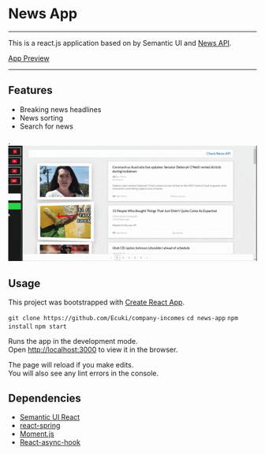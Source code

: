 # News App

---

This is a react.js application based on by Semantic UI and [News API](https://newsapi.org/docs/authentication).

[App Preview](https://heuristic-cori-c9f515.netlify.app/)

---

## Features

- Breaking news headlines
- News sorting
- Search for news

.
![Table](<https://github.com/Ecuki/news-app/blob/master/src/assets/ezgif.com-optimize%20(3).gif>)

## Usage

This project was bootstrapped with [Create React App](https://github.com/facebook/create-react-app).

`git clone https://github.com/Ecuki/company-incomes`
`cd news-app`
`npm install`
`npm start`

Runs the app in the development mode.<br />
Open [http://localhost:3000](http://localhost:3000) to view it in the browser.

The page will reload if you make edits.<br />
You will also see any lint errors in the console.

## Dependencies

- [Semantic UI React](https://react.semantic-ui.com/)
- [react-spring](https://www.react-spring.io/)
- [Moment.js](https://momentjs.com/)
- [React-async-hook](https://github.com/slorber/react-async-hook#readme)
